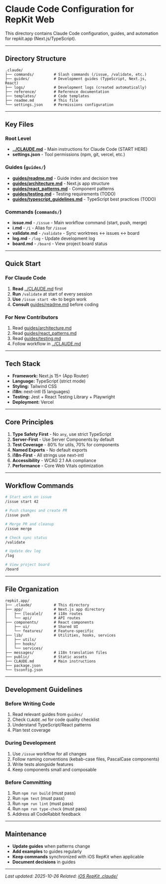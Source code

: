 # Claude Code Configuration for RepKit Web

This directory contains Claude Code configuration, guides, and automation for repkit.app (Next.js/TypeScript).

---

## Directory Structure

```
.claude/
├── commands/         # Slash commands (/issue, /validate, etc.)
├── guides/           # Development guides (TypeScript, Next.js, React)
├── logs/             # Development logs (created automatically)
├── reference/        # Reference documentation
├── templates/        # Code templates
├── readme.md         # This file
└── settings.json     # Permissions configuration
```

---

## Key Files

### Root Level
- **[../CLAUDE.md](../CLAUDE.md)** - Main instructions for Claude Code (START HERE)
- **settings.json** - Tool permissions (npm, git, vercel, etc.)

### Guides (`guides/`)
- **[guides/readme.md](./guides/readme.md)** - Guide index and decision tree
- **[guides/architecture.md](./guides/architecture.md)** - Next.js app structure
- **[guides/react_patterns.md](./guides/react_patterns.md)** - Component patterns
- **[guides/testing.md](./guides/testing.md)** - Testing requirements (TODO)
- **[guides/typescript_guidelines.md](./guides/typescript_guidelines.md)** - TypeScript best practices (TODO)

### Commands (`commands/`)
- **issue.md** - `/issue` - Main workflow command (start, push, merge)
- **i.md** - `/i` - Alias for `/issue`
- **validate.md** - `/validate` - Sync worktrees ↔ issues ↔ board
- **log.md** - `/log` - Update development log
- **board.md** - `/board` - View project board status

---

## Quick Start

### For Claude Code

1. **Read** [../CLAUDE.md](../CLAUDE.md) first
2. **Run** `/validate` at start of every session
3. **Use** `/issue start <N>` to begin work
4. **Consult** [guides/readme.md](./guides/readme.md) before coding

### For New Contributors

1. Read [guides/architecture.md](./guides/architecture.md)
2. Read [guides/react_patterns.md](./guides/react_patterns.md)
3. Read [guides/testing.md](./guides/testing.md)
4. Follow workflow in [../CLAUDE.md](../CLAUDE.md)

---

## Tech Stack

- **Framework:** Next.js 15+ (App Router)
- **Language:** TypeScript (strict mode)
- **Styling:** Tailwind CSS
- **i18n:** next-intl (5 languages)
- **Testing:** Jest + React Testing Library + Playwright
- **Deployment:** Vercel

---

## Core Principles

1. **Type Safety First** - No `any`, use strict TypeScript
2. **Server-First** - Use Server Components by default
3. **Test Coverage** - 80% for utils, 70% for components
4. **Named Exports** - No default exports
5. **i18n-First** - All strings use next-intl
6. **Accessibility** - WCAG 2.1 AA compliance
7. **Performance** - Core Web Vitals optimization

---

## Workflow Commands

```bash
# Start work on issue
/issue start 42

# Push changes and create PR
/issue push

# Merge PR and cleanup
/issue merge

# Check sync status
/validate

# Update dev log
/log

# View project board
/board
```

---

## File Organization

```
repkit.app/
├── .claude/          # This directory
├── app/              # Next.js app directory
│   ├── [locale]/     # i18n routes
│   └── api/          # API routes
├── components/       # React components
│   ├── ui/           # Shared UI
│   └── features/     # Feature-specific
├── lib/              # Utilities, hooks, services
│   ├── utils/
│   ├── hooks/
│   └── services/
├── messages/         # i18n translation files
├── public/           # Static assets
├── CLAUDE.md         # Main instructions
├── package.json
└── tsconfig.json
```

---

## Development Guidelines

### Before Writing Code

1. Read relevant guides from `guides/`
2. Check `CLAUDE.md` for code quality checklist
3. Understand TypeScript/React patterns
4. Plan test coverage

### During Development

1. Use `/issue` workflow for all changes
2. Follow naming conventions (kebab-case files, PascalCase components)
3. Write tests alongside features
4. Keep components small and composable

### Before Committing

1. Run `npm run build` (must pass)
2. Run `npm test` (must pass)
3. Run `npm run lint` (must pass)
4. Run `npm run type-check` (must pass)
5. Address all CodeRabbit feedback

---

## Maintenance

- **Update guides** when patterns change
- **Add examples** to guides regularly
- **Keep commands** synchronized with iOS RepKit when applicable
- **Document decisions** in guides

---

*Last updated: 2025-10-26*
*Related: [iOS RepKit .claude/](../../repkit/.claude/)*
